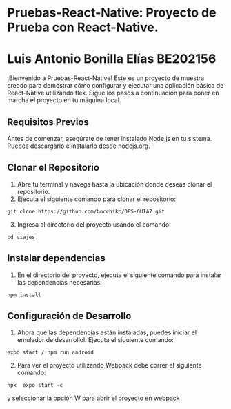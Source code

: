 # Pruebas-React-Native: Proyecto de Prueba con React-Native. 
# Luis Antonio Bonilla Elías BE202156
¡Bienvenido a Pruebas-React-Native! Este es un proyecto de muestra creado para demostrar
cómo configurar y ejecutar una aplicación básica de React-Native utilizando flex. Sigue
los pasos a continuación para poner en marcha el proyecto en tu máquina local.
## Requisitos Previos
Antes de comenzar, asegúrate de tener instalado Node.js en tu sistema. Puedes
descargarlo e instalarlo desde [nodejs.org](https://nodejs.org/).
## Clonar el Repositorio
1. Abre tu terminal y navega hasta la ubicación donde deseas clonar el repositorio.
2. Ejecuta el siguiente comando para clonar el repositorio:
```
git clone https://github.com/bocchiko/DPS-GUIA7.git
```
3. Ingresa al directorio del proyecto usando el comando:
```
cd viajes
```
## Instalar dependencias
1. En el directorio del proyecto, ejecuta el siguiente comando para instalar las
dependencias necesarias:
```
npm install
```
## Configuración de Desarrollo
1. Ahora que las dependencias están instaladas, puedes iniciar el emulador de desarrollol. Ejecuta el siguiente comando:
```
expo start / npm run android
```
2. Para ver el proyecto utilizando Webpack debe correr el siguiente comando:
```
npx  expo start -c
```
y seleccionar la opción W para abrir el proyecto en webpack
